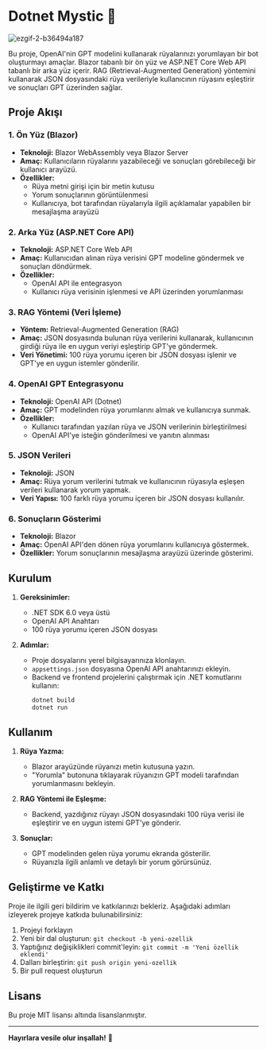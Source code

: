 # Dotnet Mystic 🔮

![ezgif-2-b36494a187](https://github.com/user-attachments/assets/9b0dbef8-6ff0-4f0e-8a20-4e5d0a765e1b)


Bu proje, OpenAI'nin GPT modelini kullanarak rüyalarınızı yorumlayan bir bot oluşturmayı amaçlar. Blazor tabanlı bir ön yüz ve ASP.NET Core Web API tabanlı bir arka yüz içerir. RAG (Retrieval-Augmented Generation) yöntemini kullanarak JSON dosyasındaki rüya verileriyle kullanıcının rüyasını eşleştirir ve sonuçları GPT üzerinden sağlar.

## Proje Akışı

### 1. Ön Yüz (Blazor)
- **Teknoloji:** Blazor WebAssembly veya Blazor Server  
- **Amaç:** Kullanıcıların rüyalarını yazabileceği ve sonuçları görebileceği bir kullanıcı arayüzü.
- **Özellikler:** 
  - Rüya metni girişi için bir metin kutusu
  - Yorum sonuçlarının görüntülenmesi
  - Kullanıcıya, bot tarafından rüyalarıyla ilgili açıklamalar yapabilen bir mesajlaşma arayüzü

### 2. Arka Yüz (ASP.NET Core API)
- **Teknoloji:** ASP.NET Core Web API  
- **Amaç:** Kullanıcıdan alınan rüya verisini GPT modeline göndermek ve sonuçları döndürmek.
- **Özellikler:** 
  - OpenAI API ile entegrasyon
  - Kullanıcı rüya verisinin işlenmesi ve API üzerinden yorumlanması

### 3. RAG Yöntemi (Veri İşleme)
- **Yöntem:** Retrieval-Augmented Generation (RAG)  
- **Amaç:** JSON dosyasında bulunan rüya verilerini kullanarak, kullanıcının girdiği rüya ile en uygun veriyi eşleştirip GPT'ye göndermek.
- **Veri Yönetimi:** 100 rüya yorumu içeren bir JSON dosyası işlenir ve GPT'ye en uygun istemler gönderilir.

### 4. OpenAI GPT Entegrasyonu
- **Teknoloji:** OpenAI API (Dotnet)  
- **Amaç:** GPT modelinden rüya yorumlarını almak ve kullanıcıya sunmak.
- **Özellikler:** 
  - Kullanıcı tarafından yazılan rüya ve JSON verilerinin birleştirilmesi
  - OpenAI API'ye isteğin gönderilmesi ve yanıtın alınması

### 5. JSON Verileri
- **Teknoloji:** JSON  
- **Amaç:** Rüya yorum verilerini tutmak ve kullanıcının rüyasıyla eşleşen verileri kullanarak yorum yapmak.
- **Veri Yapısı:** 100 farklı rüya yorumu içeren bir JSON dosyası kullanılır.

### 6. Sonuçların Gösterimi
- **Teknoloji:** Blazor  
- **Amaç:** OpenAI API'den dönen rüya yorumlarını kullanıcıya göstermek.
- **Özellikler:** Yorum sonuçlarının mesajlaşma arayüzü üzerinde gösterimi.

## Kurulum

1. **Gereksinimler:**
   - .NET SDK 6.0 veya üstü
   - OpenAI API Anahtarı
   - 100 rüya yorumu içeren JSON dosyası

2. **Adımlar:**
   - Proje dosyalarını yerel bilgisayarınıza klonlayın.
   - `appsettings.json` dosyasına OpenAI API anahtarınızı ekleyin.
   - Backend ve frontend projelerini çalıştırmak için .NET komutlarını kullanın:
     ```bash
     dotnet build
     dotnet run
     ```

## Kullanım

1. **Rüya Yazma:**
   - Blazor arayüzünde rüyanızı metin kutusuna yazın.
   - "Yorumla" butonuna tıklayarak rüyanızın GPT modeli tarafından yorumlanmasını bekleyin.

2. **RAG Yöntemi ile Eşleşme:**
   - Backend, yazdığınız rüyayı JSON dosyasındaki 100 rüya verisi ile eşleştirir ve en uygun istemi GPT'ye gönderir.

3. **Sonuçlar:**
   - GPT modelinden gelen rüya yorumu ekranda gösterilir.
   - Rüyanızla ilgili anlamlı ve detaylı bir yorum görürsünüz.

## Geliştirme ve Katkı

Proje ile ilgili geri bildirim ve katkılarınızı bekleriz. Aşağıdaki adımları izleyerek projeye katkıda bulunabilirsiniz:

1. Projeyi forklayın
2. Yeni bir dal oluşturun: `git checkout -b yeni-ozellik`
3. Yaptığınız değişiklikleri commit'leyin: `git commit -m 'Yeni özellik eklendi'`
4. Dalları birleştirin: `git push origin yeni-ozellik`
5. Bir pull request oluşturun

## Lisans
Bu proje MIT lisansı altında lisanslanmıştır.

---

**Hayırlara vesile olur inşallah!** 🤗

